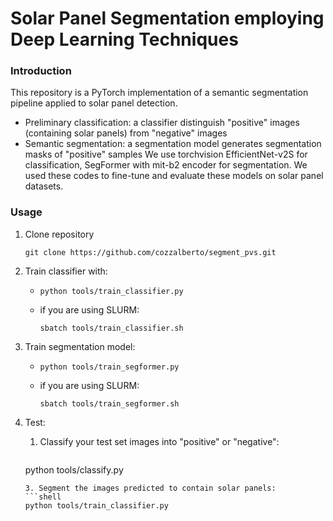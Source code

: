 # Solar Panel Segmentation employing Deep Learning Techniques

### Introduction
This repository is a PyTorch implementation of a semantic segmentation pipeline applied to solar panel detection. 
- Preliminary classification: a classifier distinguish "positive" images (containing solar panels) from "negative" images
- Semantic segmentation: a segmentation model generates segmentation masks of "positive" samples
We use torchvision EfficientNet-v2S for classification, SegFormer with mit-b2 encoder for segmentation. We used these codes to fine-tune and evaluate these models on solar panel datasets.

### Usage
1. Clone repository
   ```shell
   git clone https://github.com/cozzalberto/segment_pvs.git
   ```
3. Train classifier with:
   - ```shell
     python tools/train_classifier.py
     ```
   - if you are using SLURM:
     ```shell
     sbatch tools/train_classifier.sh
     ```
     
5. Train segmentation model:
   - ```shell
     python tools/train_segformer.py
     ```
   - if you are using SLURM:
     ```shell
     sbatch tools/train_segformer.sh
     ```
   
7. Test:
   1. Classify your test set images into "positive" or "negative":
      ```shell
     python tools/classify.py
     ```
   3. Segment the images predicted to contain solar panels:
     ```shell
     python tools/train_classifier.py
     ```

